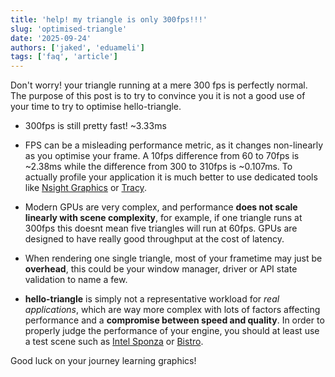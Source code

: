```yaml
---
title: 'help! my triangle is only 300fps!!!'
slug: 'optimised-triangle'
date: '2025-09-24'
authors: ['jaked', 'eduameli']
tags: ['faq', 'article']
---  
```


Don't worry! your triangle running at a mere 300 fps is perfectly normal. The purpose of this post is to try to convince you it is not
a good use of your time to try to optimise hello-triangle.

- 300fps is still pretty fast! ~3.33ms 

- FPS can be a misleading performance metric, as it changes non-linearly as you optimise your frame.
  A 10fps difference from 60 to 70fps is ~2.38ms while the difference from 300 to 310fps is ~0.107ms.
  To actually profile your application it is much better to use dedicated tools like [Nsight Graphics](https://docs.nvidia.com/nsight-graphics/UserGuide/) or [Tracy](https://github.com/wolfpld/tracy).

- Modern GPUs are very complex, and performance **does not scale linearly with scene complexity**, for example, if one triangle runs at 300fps this doesnt mean five triangles will run at 60fps.
  GPUs are designed to have really good throughput at the cost of latency.

- When rendering one single triangle, most of your frametime may just be **overhead**, this could be your window manager, driver or API state validation to name a few.

- **hello-triangle** is simply not a representative workload for _real applications_, which are way more complex with lots of factors affecting performance and a **compromise between speed and
  quality**. In order to properly judge the performance of your engine, you should at least use a test scene such as [Intel Sponza](https://www.intel.com/content/www/us/en/developer/topic-technology/graphics-research/samples.html) or
  [Bistro](https://developer.nvidia.com/orca/amazon-lumberyard-bistro).

Good luck on your journey learning graphics!
